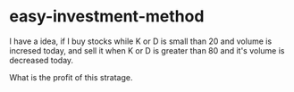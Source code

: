 # easy-investment-method

I have a idea, if I buy stocks while K or D is small than 20 and volume is incresed today, and sell it when K or D is greater than 80 and it's volume is decreased today.

  What is the profit of this stratage.
